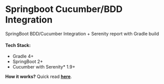 # Springboot Cucumber/BDD Integration
SpringBoot BDD/Cucumber Integration + Serenity report with Gradle build


#### Tech Stack:
+ Gradle 4+
+ SpringBoot 2+
+ Cucumber with Serenity* 1.9+


**How it works?** Quick read 
**[here](https://medium.com/@manu.me/bdd-simplified-with-springboot-b56ffdcadb2b)**.